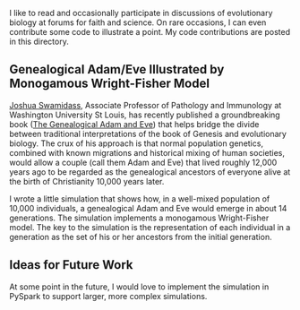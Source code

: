 I like to read and occasionally participate in discussions of evolutionary biology at forums for faith and science. On rare occasions, I can even contribute some code to illustrate a point. My code contributions are posted in this directory.

## Genealogical Adam/Eve Illustrated by Monogamous Wright-Fisher Model

[Joshua Swamidass](https://swami.wustl.edu/), Associate Professor of Pathology and Immunology at Washington University St Louis, has recently published a groundbreaking book ([The Genealogical Adam and Eve](https://www.amazon.com/Genealogical-Adam-Eve-Surprising-Universal-ebook/dp/B07V4TBL5Z/)) that helps bridge the divide between traditional interpretations of the book of Genesis and evolutionary biology. The crux of his approach is that normal population genetics, combined with known migrations and historical mixing of human societies, would allow a couple (call them Adam and Eve) that lived roughly 12,000 years ago to be regarded as the genealogical ancestors of everyone alive at the birth of Christianity 10,000 years later. 

I wrote a little simulation that shows how, in a well-mixed population of 10,000 individuals, a genealogical Adam and Eve would emerge in about 14 generations. The simulation implements a monogamous Wright-Fisher model. The key to the simulation is the representation of each individual in a generation as the set of his or her ancestors from the initial generation.

## Ideas for Future Work

At some point in the future, I would love to implement the simulation in PySpark to support larger, more complex simulations.

